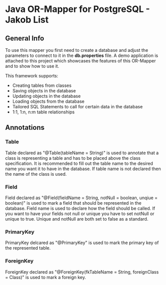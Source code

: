 # Java OR-Mapper for PostgreSQL - Jakob List

## General Info

To use this mapper you first need to create a database and adjust the parameters to connect to it in the **db.properties** file. A demo application is attached to this project which showcases the features of this OR-Mapper and to show how to use it.

This framework supports:

- Creating tables from classes
- Saving objects in the database
- Updating objects in the database
- Loading objects from the database
- Tailored SQL Statements to call for certain data in the database
- 1:1, 1:n, n:m table relationships

## Annotations

### Table

Table declared as "@Table(tableName = String)" is used to annotate that a class is representing a table and has to be placed above the class specification. It is recommended to fill out the table name to the desired name you want it to have in the database. If table name is not declared then the name of the class is used. 

### Field

Field declared as "@Field(fieldName = String, notNull = boolean, unqiue = boolean)" is used to mark a field that should be represented in the database. Field name is used to declare how the field should be called. If you want to have your fields not null or unique you have to set notNull or unique to true. Unique and notNull are both set to false as a standard.

### PrimaryKey

PrimaryKey delcared as "@PrimaryKey" is used to mark the primary key of the represented table. 

### ForeignKey

ForeignKey declared as "@ForeignKey(fkTableName = String, foreignClass = Class)" is used to mark a foreign key. 
